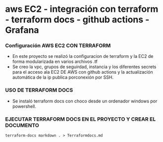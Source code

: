 # aws EC2 - integración con terraform - terraform docs - github actions - Grafana

### Configuración AWS EC2 CON TERRAFORM 

- En este proyecto se realizó la configuracion de terraform y la EC2 de forma modularizada en varios archivos .tf
- Se creo la vpc, grupos de seguirdad, instancia y los diferentes secrets para el acceso ala EC2 DE AWS con github actions y la actualización automática de la ip publica porconexión por SSH.


### USO DE TERRAFORM DOCS
- Se instaló terraform docs con choco desde un ordenador windows por powershell.




### EJECUTAR TERRAFORM DOCS EN EL PROYECTO Y CREAR EL DOCUMENTO

```
terraform-docs markdown . > Terraformdocs.md

```
